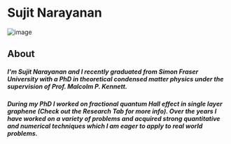 # Sujit Narayanan 

![image](https://github.com/user-attachments/assets/65138336-e42c-40be-bc90-31d1e1c2c0d6)




## About 
##### I'm Sujit Narayanan and I recently graduated from Simon Fraser University with a PhD in theoretical condensed matter physics under the supervision of Prof. Malcolm P. Kennett. 
##### During my PhD I worked on fractional quantum Hall effect in single layer graphene (Check out the Research Tab for more info). Over the years I have worked on a variety of problems and acquired strong quantitative and numerical techniques which I am eager to apply to real world problems. 
